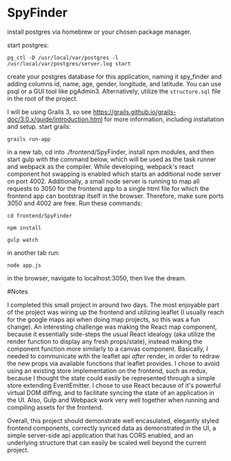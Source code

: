 # SpyFinder

install postgres via homebrew or your chosen package manager.

start postgres:

`pg_ctl -D /usr/local/var/postgres -l /usr/local/var/postgres/server.log start`

create your postgres database for this application, naming it spy_finder and adding columns id, name, age, gender, longitude, and latitude. You can use psql or a GUI tool like pgAdmin3. Alternatively, utilize the `structure.sql` file in the root of the project.

I will be using Grails 3, so see https://grails.github.io/grails-doc/3.0.x/guide/introduction.html for more information, including installation and setup.
start grails:

`grails run-app`


in a new tab, cd into ./frontend/SpyFinder, install npm modules, and then start gulp with the command below, which will be used as the task runner and webpack as the compiler. While developing, webpack's react component hot swapping is enabled which starts an additional node server on port 4002. Additionally, a small node server is running to map all requests to 3050 for the frontend app to a single html file for which the frontend app can bootstrap itself in the browser. Therefore, make sure ports 3050 and 4002 are free. Run these commands:

`cd frontend/SpyFinder`

`npm install`

`gulp watch`

in another tab run:

`node app.js`

in the browser, navigate to localhost:3050, then live the dream.


#Notes

I completed this small project in around two days. The most enjoyable part of the project was wiring up the frontend and utilizing leaflet (I usually reach for the google maps api when doing map projects, so this was a fun change). An interesting challenge was making the React map component, because it essentially side-steps the usual React idealogy (aka utilize the render function to display any fresh props/state), instead making the component function more similarly to a canvas component. Basically, I needed to communicate with the leaflet api *after* render, in order to redraw the new props via available functions that leaflet provides. I chose to avoid using an existing store implementation on the frontend, such as redux, because I thought the state could easily be represented through a simple store extending EventEmitter. I chose to use React because of it's powerful virtual DOM diffing, and to facilitate syncing the state of an application in the UI. Also, Gulp and Webpack work very well together when running and compiling assets for the frontend.

Overall, this project should demonstrate well encasulated, elegantly styled frontend components, correctly synced data as demonstrated in the UI, a simple server-side api application that has CORS enabled, and an underlying structure that can easily be scaled well beyond the current project.

